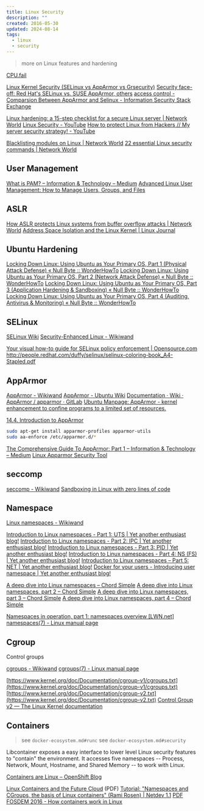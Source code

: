 ```yaml
---
title: Linux Security
description: ""
created: 2016-05-30
updated: 2024-08-14
tags:
  - linux
  - security
---
```


> more on Linux features and hardening

[CPU.fail](https://cpu.fail/)

[Linux Kernel Security (SELinux vs AppArmor vs Grsecurity)](http://www.cyberciti.biz/tips/selinux-vs-apparmor-vs-grsecurity.html)
[Security face-off: Red Hat's SELinux vs. SUSE AppArmor, others](http://searchenterpriselinux.techtarget.com/tip/Security-face-off-Red-Hats-SELinux-vs-SUSE-AppArmor-others)
[access control - Comparsion Between AppArmor and Selinux - Information Security Stack Exchange](http://security.stackexchange.com/questions/29378/comparsion-between-apparmor-and-selinux)

[Linux hardening: a 15-step checklist for a secure Linux server | Network World](https://www.networkworld.com/article/3143050/linux/linux-hardening-a-15-step-checklist-for-a-secure-linux-server.html#tk.nww-fsb)
[Linux Security - YouTube](https://www.youtube.com/playlist?list=PLk6GyAyNDZmBmVacGhQgMPlXLEzqtyjti)
[How to protect Linux from Hackers // My server security strategy! - YouTube](https://www.youtube.com/watch?v=Bx_HkLVBz9M)

[Blacklisting modules on Linux | Network World](https://www.networkworld.com/article/3270624/linux/blacklisting-modules-on-linux.html)
[22 essential Linux security commands | Network World](https://www.networkworld.com/article/3272286/open-source-tools/22-essential-security-commands-for-linux.html)

## User Management

[What is PAM? – Information & Technology – Medium](https://medium.com/information-and-technology/wtf-is-pam-99a16c80ac57)
[Advanced Linux User Management: How to Manage Users, Groups, and Files](https://www.itprotoday.com/linux/advanced-linux-user-management-privileges-resource-limits-and-more)

## ASLR

[How ASLR protects Linux systems from buffer overflow attacks | Network World](https://www.networkworld.com/article/3331199/linux/what-does-aslr-do-for-linux.amp.html)
[Address Space Isolation and the Linux Kernel | Linux Journal](https://www.linuxjournal.com/content/address-space-isolation-and-linux-kernel)

## Ubuntu Hardening

[Locking Down Linux: Using Ubuntu as Your Primary OS, Part 1 (Physical Attack Defense) « Null Byte :: WonderHowTo](https://null-byte.wonderhowto.com/how-to/locking-down-linux-using-ubuntu-as-your-primary-os-part-1-physical-attack-defense-0185565/)
[Locking Down Linux: Using Ubuntu as Your Primary OS, Part 2 (Network Attack Defense) « Null Byte :: WonderHowTo](https://null-byte.wonderhowto.com/how-to/locking-down-linux-using-ubuntu-as-your-primary-os-part-2-network-attack-defense-0185709/)
[Locking Down Linux: Using Ubuntu as Your Primary OS, Part 3 (Application Hardening & Sandboxing) « Null Byte :: WonderHowTo](https://null-byte.wonderhowto.com/how-to/locking-down-linux-using-ubuntu-as-your-primary-os-part-3-application-hardening-sandboxing-0185710/)
[Locking Down Linux: Using Ubuntu as Your Primary OS, Part 4 (Auditing, Antivirus & Monitoring) « Null Byte :: WonderHowTo](https://null-byte.wonderhowto.com/how-to/locking-down-linux-using-ubuntu-as-your-primary-os-part-4-auditing-antivirus-monitoring-0185572/)

## SELinux

[SELinux Wiki](https://selinuxproject.org/page/Main_Page)
[Security-Enhanced Linux - Wikiwand](https://omni.wikiwand.com/en/Security-Enhanced_Linux)

[Your visual how-to guide for SELinux policy enforcement | Opensource.com](https://opensource.com/business/13/11/selinux-policy-guide)
<http://people.redhat.com/duffy/selinux/selinux-coloring-book_A4-Stapled.pdf>

## AppArmor

[AppArmor - Wikiwand](https://omni.wikiwand.com/en/AppArmor)
[AppArmor - Ubuntu Wiki](https://wiki.ubuntu.com/AppArmor)
[Documentation · Wiki · AppArmor / apparmor · GitLab](https://gitlab.com/apparmor/apparmor/wikis/Documentation)
[Ubuntu Manpage: AppArmor - kernel enhancement to confine programs to a limited set of resources.](http://manpages.ubuntu.com/manpages/bionic/man7/apparmor.7.html)

[14.4. Introduction to AppArmor](https://debian-handbook.info/browse/stable/sect.apparmor.html)

```sh
sudo apt-get install apparmor-profiles apparmor-utils
sudo aa-enforce /etc/apparmor.d/*
```

[The Comprehensive Guide To AppArmor: Part 1 – Information & Technology – Medium](https://medium.com/information-and-technology/so-what-is-apparmor-64d7ae211ed)
[Linux Apparmor Security Tool](http://landoflinux.com/linux_apparmor_security.html)

## seccomp

[seccomp - Wikiwand](https://omni.wikiwand.com/en/Seccomp)
[Sandboxing in Linux with zero lines of code](https://blog.cloudflare.com/sandboxing-in-linux-with-zero-lines-of-code/amp/)

## Namespace

[Linux namespaces - Wikiwand](https://omni.wikiwand.com/en/Linux_namespaces)

[Introduction to Linux namespaces - Part 1: UTS | Yet another enthusiast blog!](https://blog.yadutaf.fr/2013/12/22/introduction-to-linux-namespaces-part-1-uts/)
[Introduction to Linux namespaces - Part 2: IPC | Yet another enthusiast blog!](https://blog.yadutaf.fr/2013/12/28/introduction-to-linux-namespaces-part-2-ipc/)
[Introduction to Linux namespaces - Part 3: PID | Yet another enthusiast blog!](https://blog.yadutaf.fr/2014/01/05/introduction-to-linux-namespaces-part-3-pid/)
[Introduction to Linux namespaces - Part 4: NS (FS) | Yet another enthusiast blog!](https://blog.yadutaf.fr/2014/01/12/introduction-to-linux-namespaces-part-4-ns-fs/)
[Introduction to Linux namespaces – Part 5: NET | Yet another enthusiast blog!](https://blog.yadutaf.fr/2014/01/19/introduction-to-linux-namespaces-part-5-net/)
[Docker for your users - Introducing user namespace | Yet another enthusiast blog!](https://blog.yadutaf.fr/2016/04/14/docker-for-your-users-introducing-user-namespace/)

[A deep dive into Linux namespaces – Chord Simple](http://ifeanyi.co/posts/linux-namespaces-part-1/)
[A deep dive into Linux namespaces, part 2 – Chord Simple](http://ifeanyi.co/posts/linux-namespaces-part-2/)
[A deep dive into Linux namespaces, part 3 – Chord Simple](http://ifeanyi.co/posts/linux-namespaces-part-3/)
[A deep dive into Linux namespaces, part 4 – Chord Simple](http://ifeanyi.co/posts/linux-namespaces-part-4/)

[Namespaces in operation, part 1: namespaces overview [LWN.net]](http://lwn.net/Articles/531114/)
[namespaces(7) - Linux manual page](http://man7.org/linux/man-pages/man7/namespaces.7.html)

## Cgroup

Control groups

[cgroups - Wikiwand](https://omni.wikiwand.com/en/Cgroups)
[cgroups(7) - Linux manual page](https://man7.org/linux/man-pages/man7/cgroups.7.html)

[https://www.kernel.org/doc/Documentation/cgroup-v1/cgroups.txt](https://www.kernel.org/doc/Documentation/cgroup-v1/cgroups.txt)
[https://www.kernel.org/doc/Documentation/cgroup-v2.txt](https://www.kernel.org/doc/Documentation/cgroup-v2.txt)
[Control Group v2 — The Linux Kernel documentation](https://www.kernel.org/doc/html/latest/admin-guide/cgroup-v2.html)

## Containers

> see `docker-ecosystem.md#runc`
> see `docker-ecosystem.md#security`

Libcontainer exposes a easy interface to lower level Linux security features to "contain" the environment. It accesses five namespaces -- Process, Network, Mount, Hostname, and Shared Memory -- to work with Linux.

[Containers are Linux – OpenShift Blog](https://blog.openshift.com/containers-are-linux/)

[Linux Containers and the Future Cloud](http://media.wix.com/ugd/295986_d5059f95a78e451db5de3d54f711e45d.pdf) (PDF)
[Tutorial: "Namespaces and CGroups, the basis of Linux containers" (Rami Rosen) | Netdev 1.1](http://www.netdevconf.org/1.1/tutorial-namespaces-and-cgroups-basis-linux-containers-rami-rosen.html) [PDF](http://media.wix.com/ugd/295986_d73d8d6087ed430c34c21f90b0b607fd.pdf)
[FOSDEM 2016 - How containers work in Linux](https://fosdem.org/2016/schedule/event/namespaces_and_cgroups/)
